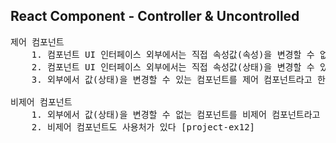 ## React Component - Controller & Uncontrolled


<pre>
제어 컴포넌트
	1. 컴포넌트 UI 인터페이스 외부에서는 직접 속성값(속성)을 변경할 수 없다.
	2. 컴포넌트 UI 인터페이스 외부에서는 직접 속성값(상태)을 변경할 수 있다.
	3. 외부에서 값(상태)을 변경할 수 있는 컴포넌트를 제어 컴포넌트라고 한다.

비제어 컴포넌트
	1. 외부에서 값(상태)을 변경할 수 없는 컴포넌트를 비제어 컴포넌트라고 한다. 
    2. 비제어 컴포넌트도 사용처가 있다 [project-ex12]
</pre>